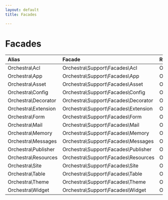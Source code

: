```yaml
---
layout: default
title: Facades

---
```


# Facades

| Alias                 | Facade                                | Root Accessor 
|:----------------------|:--------------------------------------|:---------------------------------------
| Orchestra\Acl         | Orchestra\Support\Facades\Acl         | Orchestra\Auth\Acl\Environment
| Orchestra\App         | Orchestra\Support\Facades\App         | Orchestra\Foundation\Application
| Orchestra\Asset       | Orchestra\Support\Facades\Asset       | Orchestra\Asset\Environment
| Orchestra\Config      | Orchestra\Support\Facades\Config      | Orchestra\Extension\ConfigManager
| Orchestra\Decorator   | Orchestra\Support\Facades\Decorator   | Orchestra\View\Decorator
| Orchestra\Extension   | Orchestra\Support\Facades\Extension   | Orchestra\Extension\Environment
| Orchestra\Form        | Orchestra\Support\Facades\Form        | Orchestra\Html\Form\Environment
| Orchestra\Mail        | Orchestra\Support\Facades\Mail        | Orchestra\Foundation\Mail
| Orchestra\Memory      | Orchestra\Support\Facades\Memory      | Orchestra\Memory\MemoryManager
| Orchestra\Messages    | Orchestra\Support\Facades\Messages    | Orchestra\Support\Messages
| Orchestra\Publisher   | Orchestra\Support\Facades\Publisher   | Orchestra\Foundation\Publisher\PublisherManager
| Orchestra\Resources   | Orchestra\Support\Facades\Resources   | Orchestra\Resources\Environment
| Orchestra\Site        | Orchestra\Support\Facades\Site        | Orchestra\Foundation\Site
| Orchestra\Table       | Orchestra\Support\Facades\Table       | Orchestra\Html\Table\Environment
| Orchestra\Theme       | Orchestra\Support\Facades\Theme       | Orchestra\View\Theme\ThemeManager
| Orchestra\Widget      | Orchestra\Support\Facades\Widget      | Orchestra\Widget\WidgetManager